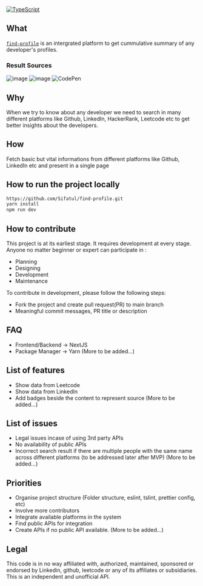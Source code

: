 
[![TypeScript](https://badgen.net/badge/icon/typescript?icon=typescript&label)](https://typescriptlang.org)

## What
[`find-profile`](https://find-profile.vercel.app/) is an intergrated platform to get cummulative summary of any developer's profiles.

### Result Sources

 

![image](https://img.shields.io/badge/GitHub-100000?style=for-the-badge&logo=github&logoColor=white) 
![image](https://img.shields.io/badge/-Hackerrank-2EC866?style=for-the-badge&logo=HackerRank&logoColor=white)
![CodePen](https://img.shields.io/badge/Codepen-000000?style=for-the-badge&logo=codepen&logoColor=white)
## Why
When we try to know about any developer we need to search in many different platforms like Github, LinkedIn, HackerRank, Leetcode etc to get better insights about the developers.

## How
Fetch basic but vital informations from different platforms like Github, LinkedIn etc and present in a single page

## How to run the project locally

```bash
https://github.com/Sifatul/find-profile.git
yarn install 
npm run dev
```

## How to contribute

This project is at its earliest stage. It requires development at every stage. Anyone no matter beginner or expert can participate in :
- Planning
- Designing
- Development
- Maintenance 

To contribute in development, please follow the following steps: 
- Fork the project and create pull request(PR) to main branch
- Meaningful commit messages, PR title or description

## FAQ
- Frontend/Backend -> NextJS
- Package Manager -> Yarn
(More to be added...)

## List of features
- Show data from Leetcode
- Show data from LinkedIn
- Add badges beside the content to represent source
(More to be added...)

## List of issues
- Legal issues incase of using 3rd party APIs
- No availability of public APIs
- Incorrect search result if there are multiple people with the same name across different platforms (to be addressed later after MVP)
(More to be added...)

## Priorities
- Organise project structure (Folder structure, eslint, tslint, prettier config, etc)
- Involve more contributors
- Integrate available platforms in the system
- Find public APIs for integration
- Create APIs if no public API available.
(More to be added...)

## Legal
This code is in no way affiliated with, authorized, maintained, sponsored or endorsed by Linkedin, github, leetcode or any of its affiliates or subsidiaries. This is an independent and unofficial API.